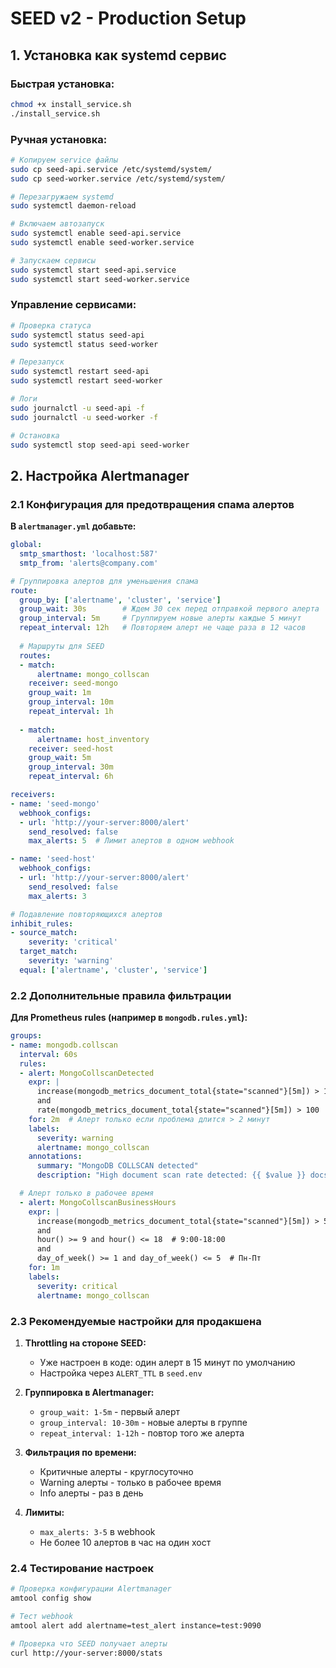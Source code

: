 # SEED v2 - Production Setup

## 1. Установка как systemd сервис

### Быстрая установка:
```bash
chmod +x install_service.sh
./install_service.sh
```

### Ручная установка:
```bash
# Копируем service файлы
sudo cp seed-api.service /etc/systemd/system/
sudo cp seed-worker.service /etc/systemd/system/

# Перезагружаем systemd
sudo systemctl daemon-reload

# Включаем автозапуск
sudo systemctl enable seed-api.service
sudo systemctl enable seed-worker.service

# Запускаем сервисы
sudo systemctl start seed-api.service
sudo systemctl start seed-worker.service
```

### Управление сервисами:
```bash
# Проверка статуса
sudo systemctl status seed-api
sudo systemctl status seed-worker

# Перезапуск
sudo systemctl restart seed-api
sudo systemctl restart seed-worker

# Логи
sudo journalctl -u seed-api -f
sudo journalctl -u seed-worker -f

# Остановка
sudo systemctl stop seed-api seed-worker
```

## 2. Настройка Alertmanager

### 2.1 Конфигурация для предотвращения спама алертов

**В `alertmanager.yml` добавьте:**

```yaml
global:
  smtp_smarthost: 'localhost:587'
  smtp_from: 'alerts@company.com'

# Группировка алертов для уменьшения спама
route:
  group_by: ['alertname', 'cluster', 'service']
  group_wait: 30s        # Ждем 30 сек перед отправкой первого алерта
  group_interval: 5m     # Группируем новые алерты каждые 5 минут
  repeat_interval: 12h   # Повторяем алерт не чаще раза в 12 часов
  
  # Маршруты для SEED
  routes:
  - match:
      alertname: mongo_collscan
    receiver: seed-mongo
    group_wait: 1m
    group_interval: 10m
    repeat_interval: 1h
    
  - match:
      alertname: host_inventory
    receiver: seed-host
    group_wait: 5m
    group_interval: 30m
    repeat_interval: 6h

receivers:
- name: 'seed-mongo'
  webhook_configs:
  - url: 'http://your-server:8000/alert'
    send_resolved: false
    max_alerts: 5  # Лимит алертов в одном webhook

- name: 'seed-host'
  webhook_configs:
  - url: 'http://your-server:8000/alert'
    send_resolved: false
    max_alerts: 3

# Подавление повторяющихся алертов
inhibit_rules:
- source_match:
    severity: 'critical'
  target_match:
    severity: 'warning'
  equal: ['alertname', 'cluster', 'service']
```

### 2.2 Дополнительные правила фильтрации

**Для Prometheus rules (например в `mongodb.rules.yml`):**

```yaml
groups:
- name: mongodb.collscan
  interval: 60s
  rules:
  - alert: MongoCollscanDetected
    expr: |
      increase(mongodb_metrics_document_total{state="scanned"}[5m]) > 10000
      and
      rate(mongodb_metrics_document_total{state="scanned"}[5m]) > 100
    for: 2m  # Алерт только если проблема длится > 2 минут
    labels:
      severity: warning
      alertname: mongo_collscan
    annotations:
      summary: "MongoDB COLLSCAN detected"
      description: "High document scan rate detected: {{ $value }} docs/sec"

  # Алерт только в рабочее время
  - alert: MongoCollscanBusinessHours
    expr: |
      increase(mongodb_metrics_document_total{state="scanned"}[5m]) > 50000
      and
      hour() >= 9 and hour() <= 18  # 9:00-18:00
      and
      day_of_week() >= 1 and day_of_week() <= 5  # Пн-Пт
    for: 1m
    labels:
      severity: critical
      alertname: mongo_collscan
```

### 2.3 Рекомендуемые настройки для продакшена

1. **Throttling на стороне SEED:**
   - Уже настроен в коде: один алерт в 15 минут по умолчанию
   - Настройка через `ALERT_TTL` в `seed.env`

2. **Группировка в Alertmanager:**
   - `group_wait: 1-5m` - первый алерт
   - `group_interval: 10-30m` - новые алерты в группе
   - `repeat_interval: 1-12h` - повтор того же алерта

3. **Фильтрация по времени:**
   - Критичные алерты - круглосуточно
   - Warning алерты - только в рабочее время
   - Info алерты - раз в день

4. **Лимиты:**
   - `max_alerts: 3-5` в webhook
   - Не более 10 алертов в час на один хост

### 2.4 Тестирование настроек

```bash
# Проверка конфигурации Alertmanager
amtool config show

# Тест webhook
amtool alert add alertname=test_alert instance=test:9090

# Проверка что SEED получает алерты
curl http://your-server:8000/stats
```